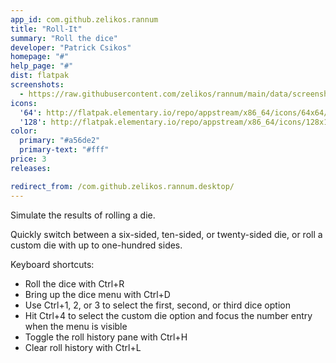 ```yaml
---
app_id: com.github.zelikos.rannum
title: "Roll-It"
summary: "Roll the dice"
developer: "Patrick Csikos"
homepage: "#"
help_page: "#"
dist: flatpak
screenshots:
  - https://raw.githubusercontent.com/zelikos/rannum/main/data/screenshot1.png
icons:
  '64': http://flatpak.elementary.io/repo/appstream/x86_64/icons/64x64/com.github.zelikos.rannum.png
  '128': http://flatpak.elementary.io/repo/appstream/x86_64/icons/128x128/com.github.zelikos.rannum.png
color:
  primary: "#a56de2"
  primary-text: "#fff"
price: 3
releases:

redirect_from: /com.github.zelikos.rannum.desktop/
---
```


<p>Simulate the results of rolling a die.</p>
<p>Quickly switch between a six-sided, ten-sided, or twenty-sided die, or roll a custom die with up to one-hundred sides.</p>
<p>Keyboard shortcuts:</p>
<ul>
<li>Roll the dice with Ctrl+R</li>
<li>Bring up the dice menu with Ctrl+D</li>
<li>Use Ctrl+1, 2, or 3 to select the first, second, or third dice option</li>
<li>Hit Ctrl+4 to select the custom die option and focus the number entry when the menu is visible</li>
<li>Toggle the roll history pane with Ctrl+H</li>
<li>Clear roll history with Ctrl+L</li>
</ul>